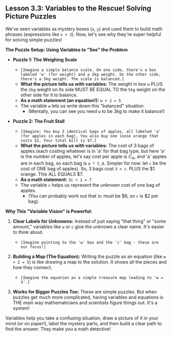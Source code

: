 ## Lesson 3.3: Variables to the Rescue! Solving Picture Puzzles

We've seen variables as mystery boxes (`x`, `y`) and used them to build math phrases (expressions like `x + 3`). Now, let's see why they're super helpful for solving simple puzzles!

**The Puzzle Setup: Using Variables to "See" the Problem**

*   **Puzzle 1: The Weighing Scale**
    *   `[Imagine a simple balance scale. On one side, there's a box labeled 'w' (for weight) and a 2kg weight. On the other side, there's a 5kg weight. The scale is balanced.]`
    *   **What the picture tells us with variables:**
        The weight in box `w` PLUS the `2kg` weight on its side MUST BE EQUAL TO the `5kg` weight on the other side for it to balance.
    *   **As a math statement (an equation!):** `w + 2 = 5`
    *   The variable `w` lets us write down this "balanced" situation.
        *   (Mentally, you can see you need `w` to be 3kg to make it balance!)

*   **Puzzle 2: The Fruit Stall**
    *   `[Imagine: You buy 3 identical bags of apples, all labeled 'a' (for apples in each bag). You also buy one loose orange that costs $1. Your total bill is $7.]`
    *   **What the picture tells us with variables:**
        The cost of 3 bags of apples (each costing whatever is in 'a' for that bag type, but here 'a' is the number of apples, let's say cost per apple is $C_A$, and 'a' apples are in each bag, so each bag is `a * C_A`. Simpler for now: let `c` be the cost of ONE bag of apples).
        So, 3 bags cost `3 × c`.
        PLUS the $1 orange.
        This ALL EQUALS $7.
    *   **As a math statement:** `3c + 1 = 7`
    *   The variable `c` helps us represent the unknown cost of one bag of apples.
        *   (You can probably work out that `3c` must be $6, so `c` is $2 per bag).

**Why This "Variable Vision" is Powerful:**

1.  **Clear Labels for Unknowns:** Instead of just saying "that thing" or "some amount," variables like `w` or `c` give the unknown a clear name. It's easier to think about.
    *   `[Imagine pointing to the 'w' box and the 'c' bag - these are our focus!]`

2.  **Building a Map (The Equation):** Writing the puzzle as an equation (like `w + 2 = 5`) is like drawing a map to the solution. It shows all the pieces and how they connect.
    *   `[Imagine the equation as a simple treasure map leading to 'w = 3'.]`

3.  **Works for Bigger Puzzles Too:** These are simple puzzles. But when puzzles get much more complicated, having variables and equations is THE main way mathematicians and scientists figure things out. It's a system!

Variables help you take a confusing situation, draw a picture of it in your mind (or on paper!), label the mystery parts, and then build a clear path to find the answer. They make you a math detective!
